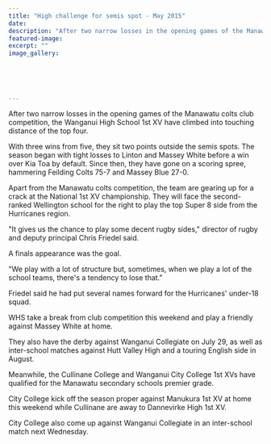 ```yaml
---
title: "High challenge for semis spot - May 2015"
date: 
description: "After two narrow losses in the opening games of the Manawatu colts club competition, the Wanganui High School 1st XV have climbed into touching distance of the top four, Wanganui Chronicle 21/5/15..."
featured-image: 
excerpt: ""
image_gallery:
	
	
	
	
	
---
```


<p>After two narrow losses in the opening games of the Manawatu colts club competition, the Wanganui High School 1st XV have climbed into touching distance of the top four.</p>
<p>With three wins from five, they sit two points outside the semis spots. The season began with tight losses to Linton and Massey White before a win over Kia Toa by default. Since then, they have gone on a scoring spree, hammering Feilding Colts 75-7 and Massey Blue 27-0.</p>
<p>Apart from the Manawatu colts competition, the team are gearing up for a crack at the National 1st XV championship. They will face the second-ranked Wellington school for the right to play the top Super 8 side from the Hurricanes region.</p>
<p>"It gives us the chance to play some decent rugby sides," director of rugby and deputy principal Chris Friedel said.</p>
<p>A finals appearance was the goal.</p>
<p>"We play with a lot of structure but, sometimes, when we play a lot of the school teams, there's a tendency to lose that."</p>
<p>Friedel said he had put several names forward for the Hurricanes' under-18 squad.</p>
<p>WHS take a break from club competition this weekend and play a friendly against Massey White at home.</p>
<p>They also have the derby against Wanganui Collegiate on July 29, as well as inter-school matches against Hutt Valley High and a touring English side in August.</p>
<p>Meanwhile, the Cullinane College and Wanganui City College 1st XVs have qualified for the Manawatu secondary schools premier grade.</p>
<p>City College kick off the season proper against Manukura 1st XV at home this weekend while Cullinane are away to Dannevirke High 1st XV.</p>
<p>City College also come up against Wanganui Collegiate in an inter-school match next Wednesday.</p>

